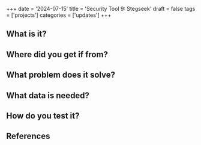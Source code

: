 +++
date = '2024-07-15'
title = 'Security Tool 9: Stegseek'
draft = false
tags = ['projects']
categories = ['updates']
+++

<h2>What is it?</h2>

<h2>Where did you get if from?</h2>

<h2>What problem does it solve?</h2>

<h2>What data is needed?</h2>

<h2>How do you test it?</h2>

<h2>References</h2>